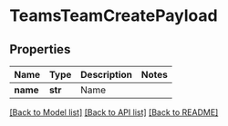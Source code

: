 # TeamsTeamCreatePayload

## Properties
Name | Type | Description | Notes
------------ | ------------- | ------------- | -------------
**name** | **str** | Name | 

[[Back to Model list]](../README.md#documentation-for-models) [[Back to API list]](../README.md#documentation-for-api-endpoints) [[Back to README]](../README.md)


